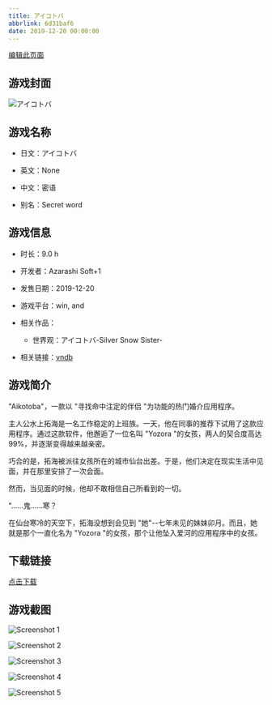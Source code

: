 ```yaml
---
title: アイコトバ
abbrlink: 6d31baf6
date: 2019-12-20 00:00:00
---
```

[编辑此页面](https://github.com/ACG-3/ADV3-source/blob/main/source/_posts/%E3%82%A2%E3%82%A4%E3%82%B3%E3%83%88%E3%83%90.md)

## 游戏封面

![アイコトバ](https://pan.timero.xyz/d/onedrive/img_lib_001/%E3%82%A2%E3%82%A4%E3%82%B3%E3%83%88%E3%83%90_cover.avif)


## 游戏名称

- 日文：アイコトバ
- 英文：None
- 中文：密语

- 别名：Secret word


## 游戏信息

- 时长：9.0 h
- 开发者：Azarashi Soft+1
- 发售日期：2019-12-20
- 游戏平台：win, and
- 相关作品：
   - 世界观：アイコトバ-Silver Snow Sister-

- 相关链接：[vndb](https://vndb.org/v26537)


## 游戏简介

"Aikotoba"，一款以 "寻找命中注定的伴侣 "为功能的热门婚介应用程序。

主人公水上拓海是一名工作稳定的上班族。一天，他在同事的推荐下试用了这款应用程序。通过这款软件，他邂逅了一位名叫 "Yozora "的女孩，两人的契合度高达 99%，并逐渐变得越来越亲密。

巧合的是，拓海被派往女孩所在的城市仙台出差。于是，他们决定在现实生活中见面，并在那里安排了一次会面。
 
然而，当见面的时候，他却不敢相信自己所看到的一切。

"......鬼......寒？

在仙台寒冷的天空下，拓海没想到会见到 "她"--七年未见的妹妹卯月。而且，她就是那个一直化名为 "Yozora "的女孩，那个让他坠入爱河的应用程序中的女孩。


## 下载链接

[点击下载](https://pan.timero.xyz/onedrive/adv_lib_001/%E3%82%A2%E3%82%A4%E3%82%B3%E3%83%88%E3%83%90)


## 游戏截图


![Screenshot 1](https://pan.timero.xyz/d/onedrive/img_lib_001/%E3%82%A2%E3%82%A4%E3%82%B3%E3%83%88%E3%83%90_Screenshot_1.avif)

![Screenshot 2](https://pan.timero.xyz/d/onedrive/img_lib_001/%E3%82%A2%E3%82%A4%E3%82%B3%E3%83%88%E3%83%90_Screenshot_2.avif)

![Screenshot 3](https://pan.timero.xyz/d/onedrive/img_lib_001/%E3%82%A2%E3%82%A4%E3%82%B3%E3%83%88%E3%83%90_Screenshot_3.avif)

![Screenshot 4](https://pan.timero.xyz/d/onedrive/img_lib_001/%E3%82%A2%E3%82%A4%E3%82%B3%E3%83%88%E3%83%90_Screenshot_4.avif)

![Screenshot 5](https://pan.timero.xyz/d/onedrive/img_lib_001/%E3%82%A2%E3%82%A4%E3%82%B3%E3%83%88%E3%83%90_Screenshot_5.avif)

